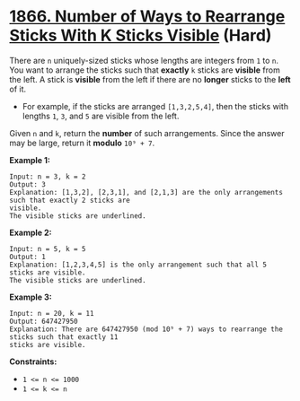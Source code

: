 # [1866. Number of Ways to Rearrange Sticks With K Sticks Visible][link] (Hard)

[link]: https://leetcode.com/problems/number-of-ways-to-rearrange-sticks-with-k-sticks-visible/

There are `n` uniquely-sized sticks whose lengths are integers from `1` to `n`. You want to arrange
the sticks such that **exactly** `k` sticks are **visible** from the left. A stick is **visible**
from the left if there are no **longer** sticks to the **left** of it.

- For example, if the sticks are arranged `[1,3,2,5,4]`, then the sticks with lengths `1`, `3`, and
`5` are visible from the left.

Given `n` and `k`, return the **number** of such arrangements. Since the answer may be large, return
it **modulo** `10⁹ + 7`.

**Example 1:**

```
Input: n = 3, k = 2
Output: 3
Explanation: [1,3,2], [2,3,1], and [2,1,3] are the only arrangements such that exactly 2 sticks are
visible.
The visible sticks are underlined.
```

**Example 2:**

```
Input: n = 5, k = 5
Output: 1
Explanation: [1,2,3,4,5] is the only arrangement such that all 5 sticks are visible.
The visible sticks are underlined.
```

**Example 3:**

```
Input: n = 20, k = 11
Output: 647427950
Explanation: There are 647427950 (mod 10⁹ + 7) ways to rearrange the sticks such that exactly 11
sticks are visible.
```

**Constraints:**

- `1 <= n <= 1000`
- `1 <= k <= n`
